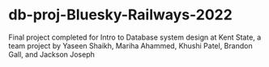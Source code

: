 # db-proj-Bluesky-Railways-2022
Final project completed for Intro to Database system design at Kent State, a team project by Yaseen Shaikh, Mariha Ahammed, Khushi Patel, Brandon Gall, and Jackson Joseph
